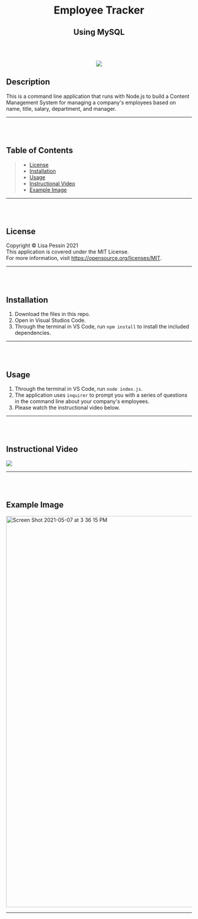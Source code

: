 <h1 align="center">Employee Tracker</h1>
<h2 align="center">Using MySQL</h2>    

<br/><br/>

<p align="center">
<img src="https://img.shields.io/badge/License-MIT-yellow.svg"/>
</p>

## Description
This is a command line application that runs with Node.js to build a Content Management System for managing a company's employees based on name, title, salary, department, and manager.
***
<br/><br/>

## Table of Contents
>* [License](#license)
>* [Installation](#installation)
>* [Usage](#usage)
>* [Instructional Video](#instructional-video)
>* [Example Image](#example-image)
***
<br/><br/>

## License
  Copyright © Lisa Pessin 2021  
  This application is covered under the MIT License.  
  For more information, visit https://opensource.org/licenses/MIT.

  ***
  <br/><br/>

## Installation
1. Download the files in this repo.
  2. Open in Visual Studios Code.
  3. Through the terminal in VS Code, run `npm install` to install the included dependencies.
  ***

<br/><br/>

## Usage
1. Through the terminal in VS Code, run `node index.js`.
  2. The application uses `inquirer` to prompt you with a series of questions in the command line about your company's employees.
  3. Please watch the instructional video below.
  ***
<br/><br/>

## Instructional Video
![](https://github.com/lmp-beep/12-EmployeeTracker/blob/e1fc5ebef3a619b07a2c30fb5bac5edf383a4579/assets/InstructionalVideo.gif)
***
<br/><br/>

## Example Image
<img width="1062" alt="Screen Shot 2021-05-07 at 3 36 15 PM" src="https://user-images.githubusercontent.com/77073582/117499982-04543400-af4a-11eb-9921-e4b9ed5b4a3c.png">

***
